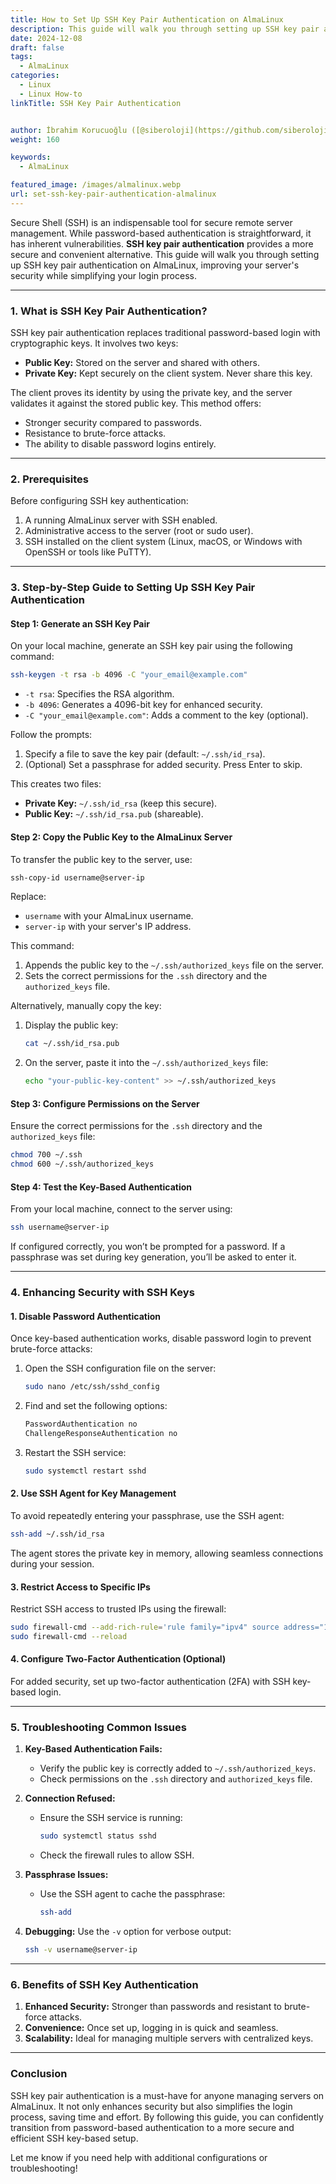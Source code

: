 ```yaml
---
title: How to Set Up SSH Key Pair Authentication on AlmaLinux
description: This guide will walk you through setting up SSH key pair authentication on AlmaLinux, improving your server's security while simplifying your login process.
date: 2024-12-08
draft: false
tags:
  - AlmaLinux
categories:
  - Linux
  - Linux How-to
linkTitle: SSH Key Pair Authentication


author: İbrahim Korucuoğlu ([@siberoloji](https://github.com/siberoloji))
weight: 160

keywords:
  - AlmaLinux

featured_image: /images/almalinux.webp
url: set-ssh-key-pair-authentication-almalinux
---
```

Secure Shell (SSH) is an indispensable tool for secure remote server management. While password-based authentication is straightforward, it has inherent vulnerabilities. **SSH key pair authentication** provides a more secure and convenient alternative. This guide will walk you through setting up SSH key pair authentication on AlmaLinux, improving your server's security while simplifying your login process.

---

### **1. What is SSH Key Pair Authentication?**

SSH key pair authentication replaces traditional password-based login with cryptographic keys. It involves two keys:

- **Public Key:** Stored on the server and shared with others.
- **Private Key:** Kept securely on the client system. Never share this key.

The client proves its identity by using the private key, and the server validates it against the stored public key. This method offers:

- Stronger security compared to passwords.
- Resistance to brute-force attacks.
- The ability to disable password logins entirely.

---

### **2. Prerequisites**

Before configuring SSH key authentication:

1. A running AlmaLinux server with SSH enabled.
2. Administrative access to the server (root or sudo user).
3. SSH installed on the client system (Linux, macOS, or Windows with OpenSSH or tools like PuTTY).

---

### **3. Step-by-Step Guide to Setting Up SSH Key Pair Authentication**

#### **Step 1: Generate an SSH Key Pair**

On your local machine, generate an SSH key pair using the following command:

```bash
ssh-keygen -t rsa -b 4096 -C "your_email@example.com"
```

- `-t rsa`: Specifies the RSA algorithm.
- `-b 4096`: Generates a 4096-bit key for enhanced security.
- `-C "your_email@example.com"`: Adds a comment to the key (optional).

Follow the prompts:

1. Specify a file to save the key pair (default: `~/.ssh/id_rsa`).
2. (Optional) Set a passphrase for added security. Press Enter to skip.

This creates two files:

- **Private Key:** `~/.ssh/id_rsa` (keep this secure).
- **Public Key:** `~/.ssh/id_rsa.pub` (shareable).

#### **Step 2: Copy the Public Key to the AlmaLinux Server**

To transfer the public key to the server, use:

```bash
ssh-copy-id username@server-ip
```

Replace:

- `username` with your AlmaLinux username.
- `server-ip` with your server's IP address.

This command:

1. Appends the public key to the `~/.ssh/authorized_keys` file on the server.
2. Sets the correct permissions for the `.ssh` directory and the `authorized_keys` file.

Alternatively, manually copy the key:

1. Display the public key:

   ```bash
   cat ~/.ssh/id_rsa.pub
   ```

2. On the server, paste it into the `~/.ssh/authorized_keys` file:

   ```bash
   echo "your-public-key-content" >> ~/.ssh/authorized_keys
   ```

#### **Step 3: Configure Permissions on the Server**

Ensure the correct permissions for the `.ssh` directory and the `authorized_keys` file:

```bash
chmod 700 ~/.ssh
chmod 600 ~/.ssh/authorized_keys
```

#### **Step 4: Test the Key-Based Authentication**

From your local machine, connect to the server using:

```bash
ssh username@server-ip
```

If configured correctly, you won’t be prompted for a password. If a passphrase was set during key generation, you’ll be asked to enter it.

---

### **4. Enhancing Security with SSH Keys**

#### **1. Disable Password Authentication**

Once key-based authentication works, disable password login to prevent brute-force attacks:

1. Open the SSH configuration file on the server:

   ```bash
   sudo nano /etc/ssh/sshd_config
   ```

2. Find and set the following options:

   ```bash
   PasswordAuthentication no
   ChallengeResponseAuthentication no
   ```

3. Restart the SSH service:

   ```bash
   sudo systemctl restart sshd
   ```

#### **2. Use SSH Agent for Key Management**

To avoid repeatedly entering your passphrase, use the SSH agent:

```bash
ssh-add ~/.ssh/id_rsa
```

The agent stores the private key in memory, allowing seamless connections during your session.

#### **3. Restrict Access to Specific IPs**

Restrict SSH access to trusted IPs using the firewall:

```bash
sudo firewall-cmd --add-rich-rule='rule family="ipv4" source address="192.168.1.100" service name="ssh" accept' --permanent
sudo firewall-cmd --reload
```

#### **4. Configure Two-Factor Authentication (Optional)**

For added security, set up two-factor authentication (2FA) with SSH key-based login.

---

### **5. Troubleshooting Common Issues**

1. **Key-Based Authentication Fails:**
   - Verify the public key is correctly added to `~/.ssh/authorized_keys`.
   - Check permissions on the `.ssh` directory and `authorized_keys` file.

2. **Connection Refused:**
   - Ensure the SSH service is running:

     ```bash
     sudo systemctl status sshd
     ```

   - Check the firewall rules to allow SSH.

3. **Passphrase Issues:**
   - Use the SSH agent to cache the passphrase:

     ```bash
     ssh-add
     ```

4. **Debugging:**
   Use the `-v` option for verbose output:

   ```bash
   ssh -v username@server-ip
   ```

---

### **6. Benefits of SSH Key Authentication**

1. **Enhanced Security:** Stronger than passwords and resistant to brute-force attacks.
2. **Convenience:** Once set up, logging in is quick and seamless.
3. **Scalability:** Ideal for managing multiple servers with centralized keys.

---

### **Conclusion**

SSH key pair authentication is a must-have for anyone managing servers on AlmaLinux. It not only enhances security but also simplifies the login process, saving time and effort. By following this guide, you can confidently transition from password-based authentication to a more secure and efficient SSH key-based setup.

Let me know if you need help with additional configurations or troubleshooting!
